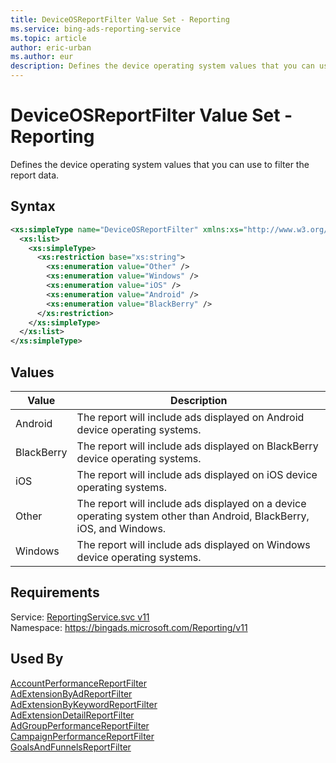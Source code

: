 ```yaml
---
title: DeviceOSReportFilter Value Set - Reporting
ms.service: bing-ads-reporting-service
ms.topic: article
author: eric-urban
ms.author: eur
description: Defines the device operating system values that you can use to filter the report data.
---
```

# DeviceOSReportFilter Value Set - Reporting
Defines the device operating system values that you can use to filter the report data.

## Syntax
```xml
<xs:simpleType name="DeviceOSReportFilter" xmlns:xs="http://www.w3.org/2001/XMLSchema">
  <xs:list>
    <xs:simpleType>
      <xs:restriction base="xs:string">
        <xs:enumeration value="Other" />
        <xs:enumeration value="Windows" />
        <xs:enumeration value="iOS" />
        <xs:enumeration value="Android" />
        <xs:enumeration value="BlackBerry" />
      </xs:restriction>
    </xs:simpleType>
  </xs:list>
</xs:simpleType>
```

## <a name="values"></a>Values

|Value|Description|
|-----------|---------------|
|<a name="android"></a>Android|The report will include ads displayed on Android device operating systems.|
|<a name="blackberry"></a>BlackBerry|The report will include ads displayed on BlackBerry device operating systems.|
|<a name="ios"></a>iOS|The report will include ads displayed on iOS device operating systems.|
|<a name="other"></a>Other|The report will include ads displayed on a device operating system other than Android, BlackBerry, iOS, and Windows.|
|<a name="windows"></a>Windows|The report will include ads displayed on Windows device operating systems.|

## Requirements
Service: [ReportingService.svc v11](https://reporting.api.bingads.microsoft.com/Api/Advertiser/Reporting/v11/ReportingService.svc)  
Namespace: https://bingads.microsoft.com/Reporting/v11  

## Used By
[AccountPerformanceReportFilter](accountperformancereportfilter.md)  
[AdExtensionByAdReportFilter](adextensionbyadreportfilter.md)  
[AdExtensionByKeywordReportFilter](adextensionbykeywordreportfilter.md)  
[AdExtensionDetailReportFilter](adextensiondetailreportfilter.md)  
[AdGroupPerformanceReportFilter](adgroupperformancereportfilter.md)  
[CampaignPerformanceReportFilter](campaignperformancereportfilter.md)  
[GoalsAndFunnelsReportFilter](goalsandfunnelsreportfilter.md)  
